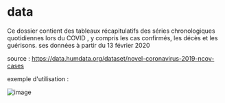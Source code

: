 # data
Ce dossier contient des tableaux récapitulatifs des séries chronologiques quotidiennes lors du COVID , y compris les cas confirmés, les décès et les guérisons. 
 ses données à partir du 13 février 2020 
 




source : https://data.humdata.org/dataset/novel-coronavirus-2019-ncov-cases

 
 
 exemple d'utilisation : 
 
 ![image](https://user-images.githubusercontent.com/73078692/135878316-7f95e7d6-c88f-4942-a8b9-6613e80bfada.png)


